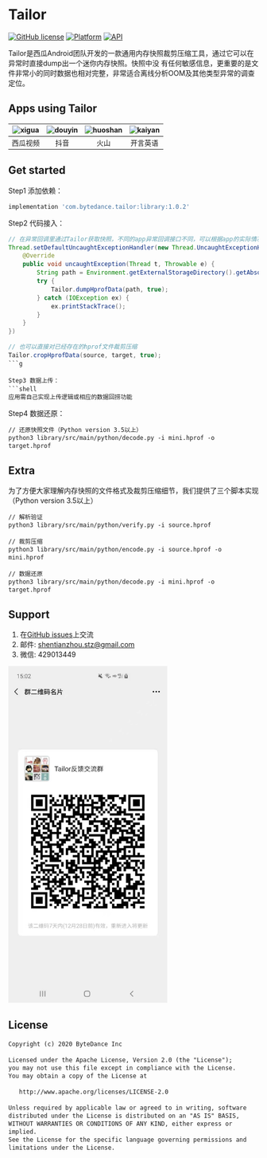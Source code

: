 # Tailor
[![GitHub license](https://img.shields.io/badge/license-Apache--2.0-brightgreen.svg)](https://github.com/bytedance/tailor/blob/master/LICENSE)
[![Platform](https://img.shields.io/badge/Platform-Android-brightgreen.svg)](https://developer.android.com)
[![API](https://img.shields.io/badge/api-14%2B-green)](https://developer.android.com/about/dashboards)

Tailor是西瓜Android团队开发的一款通用内存快照裁剪压缩工具，通过它可以在异常时直接dump出一个迷你内存快照。快照中没
有任何敏感信息，更重要的是文件非常小的同时数据也相对完整，非常适合离线分析OOM及其他类型异常的调查定位。

## Apps using Tailor

| <img src="images/xigua.png" alt="xigua" width="100"/> | <img src="images/douyin.png" alt="douyin" width="100"/> | <img src="images/huoshan.png" alt="huoshan" width="100"/> | <img src="images/kaiyan.png" alt="kaiyan" width="100"/>
|:---------:|:-------:|:-------:|:-------:|
|  西瓜视频  |   抖音   |   火山  | 开言英语  |

## Get started

Step1 添加依赖：
```gradle
implementation 'com.bytedance.tailor:library:1.0.2'
```

Step2 代码接入：
```Java
// 在异常回调里通过Tailor获取快照，不同的app异常回调接口不同，可以根据app的实际情况调整，Ex：
Thread.setDefaultUncaughtExceptionHandler(new Thread.UncaughtExceptionHandler() {
    @Override
    public void uncaughtException(Thread t, Throwable e) {
        String path = Environment.getExternalStorageDirectory().getAbsolutePath() + File.separator + "mini.hprof";
        try {
            Tailor.dumpHprofData(path, true);
        } catch (IOException ex) {
            ex.printStackTrace();
        }
    }
})
```

```Java
// 也可以直接对已经存在的hprof文件裁剪压缩
Tailor.cropHprofData(source, target, true);
```g

Step3 数据上传：
```shell
应用需自己实现上传逻辑或相应的数据回捞功能
```

Step4 数据还原：
```shell
// 还原快照文件（Python version 3.5以上）
python3 library/src/main/python/decode.py -i mini.hprof -o target.hprof
```

## Extra

为了方便大家理解内存快照的文件格式及裁剪压缩细节，我们提供了三个脚本实现（Python version 3.5以上）
```shell
// 解析验证
python3 library/src/main/python/verify.py -i source.hprof

// 裁剪压缩
python3 library/src/main/python/encode.py -i source.hprof -o mini.hprof

// 数据还原
python3 library/src/main/python/decode.py -i mini.hprof -o target.hprof
```
## Support

1. 在[GitHub issues](https://github.com/bytedance/tailor/issues)上交流
2. 邮件: <a href="mailto:shentianzhou.stz@gmail.com">shentianzhou.stz@gmail.com</a>
3. 微信: 429013449
<p align="left"><img src="images/wechat.jpeg" alt="Wechat group" width="320px"></p>

## License
~~~
Copyright (c) 2020 ByteDance Inc

Licensed under the Apache License, Version 2.0 (the "License");
you may not use this file except in compliance with the License.
You may obtain a copy of the License at

   http://www.apache.org/licenses/LICENSE-2.0

Unless required by applicable law or agreed to in writing, software
distributed under the License is distributed on an "AS IS" BASIS,
WITHOUT WARRANTIES OR CONDITIONS OF ANY KIND, either express or implied.
See the License for the specific language governing permissions and
limitations under the License.
~~~